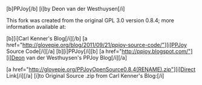 [b]PPJoy[/b] [i]by Deon van der Westhuysen[/i]

This fork was created from the original GPL 3.0 version 0.8.4; more information available at:

[b][i]Carl Kenner's Blog[/i][/b] [a href="http://glovepie.org/blog/2011/09/21/ppjoy-source-code/"][i]PPJoy Source Code[/i][/a]
[b][i]PPJoy[/i][b] [a href="http://ppjoy.blogspot.com/"][i]Deon van der Westhuysen's PPJoy Blog[/i][/a]

[a href="http://glovepie.org/PPJoyOpenSource0.8.4(RENAME).zip"][i]Direct Link[/i][/a] [i]to Original Source .zip from Carl Kenner's Blog:[/i]

